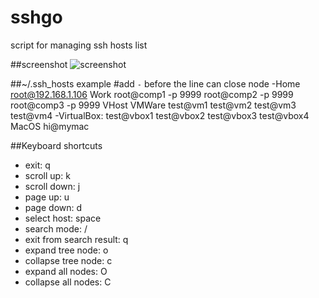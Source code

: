 sshgo
=====

script for managing ssh hosts list

##screenshot
![screenshot](https://raw.github.com/emptyhua/sshgo/master/screenshot.png)

##~/.ssh_hosts example
    #add `-` before the line can close node 
    -Home
        root@192.168.1.106
    Work
        root@comp1 -p 9999
        root@comp2 -p 9999
        root@comp3 -p 9999
    VHost
        VMWare
            test@vm1
            test@vm2
            test@vm3
            test@vm4
        -VirtualBox:
            test@vbox1
            test@vbox2
            test@vbox3
            test@vbox4
    MacOS
        hi@mymac

##Keyboard shortcuts
* exit: q
* scroll up: k
* scroll down: j
* page up: u
* page down: d
* select host: space
* search mode: /
* exit from search result: q
* expand tree node: o
* collapse tree node: c
* expand all nodes: O
* collapse all nodes: C
